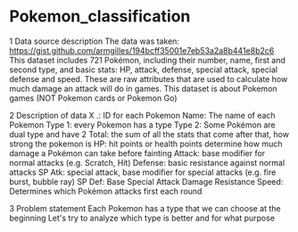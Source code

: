 # Pokemon_classification
1 Data source description 
The data was taken: https://gist.github.com/armgilles/194bcff35001e7eb53a2a8b441e8b2c6
This dataset includes 721 Pokémon, including their number, name, first and second type, and basic stats: HP, attack, defense, special attack, special defense and speed.
These are raw attributes that are used to calculate how much damage an attack will do in games.
This dataset is about Pokemon games (NOT Pokemon cards or Pokemon Go)

2 Description of data 
X .: ID for each Pokemon
Name: The name of each Pokemon
Type 1: every Pokemon has a type
Type 2: Some Pokémon are dual type and have 2
Total: the sum of all the stats that come after that, how strong the pokemon is
HP: hit points or health points determine how much damage a Pokémon can take before fainting
Attack: base modifier for normal attacks (e.g. Scratch, Hit)
Defense: basic resistance against normal attacks
SP Atk: special attack, base modifier for special attacks (e.g. fire burst, bubble ray)
SP Def: Base Special Attack Damage Resistance
Speed: Determines which Pokémon attacks first each round

3 Problem statement 
Each Pokemon has a type that we can choose at the beginning
Let's try to analyze which type is better and for what purpose
